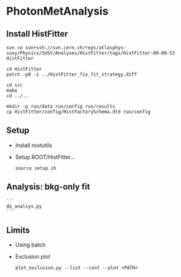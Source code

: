 PhotonMetAnalysis
=================

## Install HistFitter

    svn co svn+ssh://svn.cern.ch/reps/atlasphys-susy/Physics/SUSY/Analyses/HistFitter/tags/HistFitter-00-00-53 HistFitter

    cd HistFitter
    patch -p0 -i ../HistFitter_fix_fit_strategy.diff

    cd src
    make 
    cd ../..

    mkdir -p run/data run/config run/results
    cp HistFitter/config/HistFactorySchema.dtd run/config

## Setup

* Install rootutils 

* Setup ROOT/HistFitter...
    ```
    source setup.sh
    ```

## Analysis: bkg-only fit

    ```
    do_analsys.py
    ```



## Limits

* Using batch


* Exclusion plot
    ```
    plot_exclusion.py --list --cont --plot <PATH>
    ```